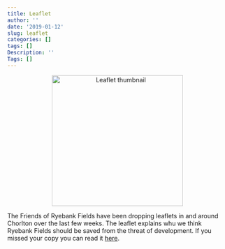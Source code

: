 ```yaml
---
title: Leaflet
author: ''
date: '2019-01-12'
slug: leaflet
categories: []
tags: []
Description: ''
Tags: []
---
```


<div align="center"><p><img src="/post/2019-01-12-leaflet_files/leaflet_thumbnail.png" alt="Leaflet thumbnail" width="300px"></p></div>

The Friends of Ryebank Fields have been dropping leaflets in and around Chorlton over the last few weeks. The leaflet explains whu we think Ryebank Fields should be saved from the threat of development. If you missed your copy you can read it [here](/post/2019-01-12-leaflet_files/SRBF_leaflet_singlePages.pdf).

